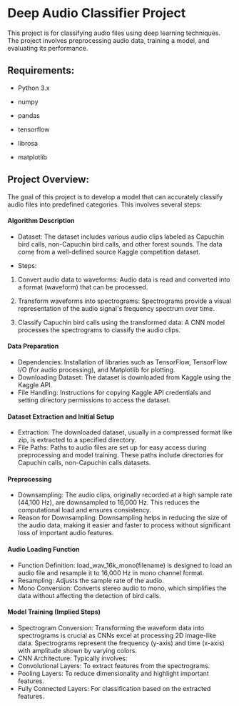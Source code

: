 # Deep Audio Classifier Project

This project is for classifying audio files using deep learning techniques. The project involves preprocessing audio data, training a model, and evaluating its performance.

## Requirements:

- Python 3.x

- numpy

- pandas

- tensorflow

- librosa

- matplotlib

## Project Overview:

The goal of this project is to develop a model that can accurately classify audio files into predefined categories. This involves several steps:

#### Algorithm Description

- Dataset: The dataset includes various audio clips labeled as Capuchin bird calls, non-Capuchin bird calls, and other forest sounds. The data come from a well-defined source Kaggle competition dataset.

- Steps:

1. Convert audio data to waveforms: Audio data is read and converted into a format (waveform) that can be processed.

2. Transform waveforms into spectrograms: Spectrograms provide a visual representation of the audio signal's frequency spectrum over time.

3. Classify Capuchin bird calls using the transformed data: A CNN model processes the spectrograms to classify the audio clips.

#### Data Preparation

- Dependencies: Installation of libraries such as TensorFlow, TensorFlow I/O (for audio processing), and Matplotlib for plotting.
- Downloading Dataset: The dataset is downloaded from Kaggle using the Kaggle API.
- File Handling: Instructions for copying Kaggle API credentials and setting directory permissions to access the dataset.

#### Dataset Extraction and Initial Setup

- Extraction: The downloaded dataset, usually in a compressed format like zip, is extracted to a specified directory.
- File Paths: Paths to audio files are set up for easy access during preprocessing and model training. These paths include directories for Capuchin calls, non-Capuchin calls datasets.

#### Preprocessing

- Downsampling: The audio clips, originally recorded at a high sample rate (44,100 Hz), are downsampled to 16,000 Hz. This reduces the computational load and ensures consistency.
- Reason for Downsampling: Downsampling helps in reducing the size of the audio data, making it easier and faster to process without significant loss of important audio features.

#### Audio Loading Function

- Function Definition: load_wav_16k_mono(filename) is designed to load an audio file and resample it to 16,000 Hz in mono channel format.
- Resampling: Adjusts the sample rate of the audio.
- Mono Conversion: Converts stereo audio to mono, which simplifies the data without affecting the detection of bird calls.

#### Model Training (Implied Steps)

- Spectrogram Conversion: Transforming the waveform data into spectrograms is crucial as CNNs excel at processing 2D image-like data. Spectrograms represent the frequency (y-axis) and time (x-axis) with amplitude shown by varying colors.
- CNN Architecture: Typically involves:
- Convolutional Layers: To extract features from the spectrograms.
- Pooling Layers: To reduce dimensionality and highlight important features.
- Fully Connected Layers: For classification based on the extracted features.
